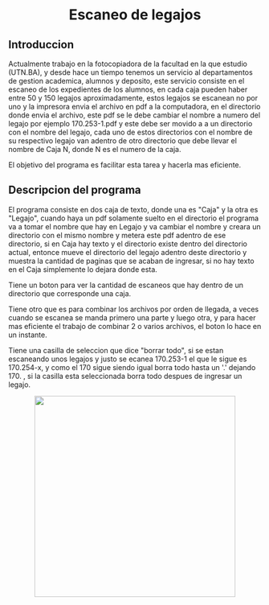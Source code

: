 # <h1 align=center> **Escaneo de legajos** </h1>

## Introduccion

Actualmente trabajo en la fotocopiadora de la facultad en la que estudio (UTN.BA), y desde hace un tiempo tenemos un servicio al departamentos de gestion academica, alumnos y deposito, este servicio consiste en el escaneo de los expedientes de los alumnos, en cada caja pueden haber entre 50 y 150 legajos aproximadamente, estos legajos se escanean no por uno y la impresora envia el archivo en pdf a la computadora, en el directorio donde envia el archivo, este pdf se le debe cambiar el nombre a numero del legajo por ejemplo 170.253-1.pdf y este debe ser movido a a un directorio con el nombre del legajo, cada uno de estos directorios con el nombre de su respectivo legajo van adentro de otro directorio que debe llevar el nombre de Caja N, donde N es el numero de la caja.

El objetivo del programa es facilitar esta tarea y hacerla mas eficiente.

## Descripcion del programa

El programa consiste en dos caja de texto, donde una es "Caja" y la otra es "Legajo", cuando haya un pdf solamente suelto en el directorio el programa va a tomar el nombre que hay en Legajo y va cambiar el nombre y creara un directorio con el mismo nombre y metera este pdf adentro de ese directorio, si en Caja hay texto y el directorio existe dentro del directorio actual, entonce mueve el directorio del legajo adentro deste directorio y muestra la cantidad de paginas que se acaban de ingresar, si no hay texto en el Caja simplemente lo dejara donde esta.

Tiene un boton para ver la cantidad de escaneos que hay dentro de un directorio que corresponde una caja.

Tiene otro que es para combinar los archivos por orden de llegada, a veces cuando se escanea se manda primero una parte y luego otra, y para hacer mas eficiente el trabajo de combinar 2 o varios archivos, el boton lo hace en un instante.

Tiene una casilla de seleccion que dice "borrar todo", si se estan escaneando unos legajos y justo se ecanea 170.253-1 el que le sigue es 170.254-x, y como el 170 sigue siendo igual borra todo hasta un '.' dejando 170. , si la casilla esta seleccionada borra todo despues de ingresar un legajo.

<p align="center">
<img src="https://github.com/samuelchacon00/legajos/tree/7c6a585cb0191a6df352b2d02e1c79dc5899450e/src/interfaz.png"  height=400></p>
